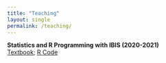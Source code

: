 ```yaml
---
title: "Teaching"
layout: single
permalink: /teaching/
---
```

**Statistics and R Programming with IBIS (2020-2021)**  
[Textbook](https://kmdono02.github.io/Data_Analysis_with_R_IBIS/); [R Code](https://github.com/kmdono02/Data_Analysis_with_R_IBIS)
